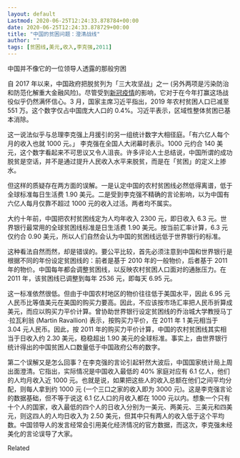 ```yaml
---
layout: default
Lastmod: 2020-06-25T12:24:33.878784+00:00
date: 2020-06-25T12:24:33.878729+00:00
title: "中国的贫困问题：澄清战线"
author: ""
tags: [贫困线,美元,收入,李克强,2011]
---
```


中国并不像它的一位领导人透露的那般穷困

自 2017 年以来，中国政府把脱贫列为「三大攻坚战」之一 (另外两项是污染防治和防范化解重大金融风险)。尽管受到[新冠疫情](https://nei.st/tag/the-coronavirus-crisis)的影响，它对于在今年打赢这场战役似乎仍然满怀信心。3 月，国家主席习近平指出，2019 年农村贫困人口已减至 551 万。这个数字仅占中国庞大人口的 0.4%。习近平表示，区域性整体贫困已基本消除。

这一说法似乎与总理李克强上月援引的另一组统计数字大相径庭。「有六亿人每个月的收入也就 1000 元。」 李克强在全国人大闭幕时表示。1000 元约合 140 美元，这个数字看起来不可思议又令人沮丧。许多评论人士总结说，中国所谓的成功脱贫是空话，并不是通过提升人民收入水平来脱贫，而是在「贫困」的定义上掺水。

但这样的质疑存在两方面的误解。一是认定中国的农村贫困线必然低得离谱，低于全球标准每日生活费 1.90 美元。二是受到李克强不精确的言论影响，以为中国有六亿人每月仅靠不超过 1000 元的收入过活。两者均不属实。

大约十年前，中国把农村贫困线定为人均年收入 2300 元，即日收入 6.3 元。世界银行最常用的全球贫困线标准是日生活费 1.90 美元。按当前汇率计算，6.3 元仅约合 0.90 美元，所以人们自然会认为中国的贫困线远低于世界银行的标准。

这种看法自然而然，却是错误的。要公平比较，首先必须注意到中国和世界银行是根据不同的年份设定贫困线的：前者是基于 2010 年的一般物价，后者基于 2011 年的物价。中国每年都会调整贫困线，以反映农村贫困人口面对的通胀压力。在 2011 年，该贫困线已调整到每年 2536 元，即每天 6.95 元。

这一标准依然很低。但由于中国农村地区的物价往往低于美国水平，因此 6.95 元人民币比等值美元在美国的购买力要高。因此，不应该按市场汇率把人民币折算成美元，而应以购买力平价计算。曾协助世界银行设定贫困线的乔治城大学教授马丁·拉瓦利翁 (Martin Ravallion) 表示，按购买力平价，在 2011 年 1 美元相当于 3.04 元人民币。因此，按 2011 年的购买力平价计算，中国的农村贫困线其实相当于日收入约 2.30 美元，稳稳超出 1.90 美元的全球标准。事实上，由世界银行统计得出的中国贫困人口数量低于中国政府公布的数字。

第二个误解又是怎么回事？在李克强的言论引起轩然大波后，中国国家统计局上周出面澄清。它指出，实际情况是中国收入最低的 40% 家庭对应有 6.1 亿人，他们的人均月收入近 1000 元。也就是说，如果把这些人的收入总额在他们之间平均分配，则每人拿到约 1000 元 (一个三口之家的收入即为 3000 元)。这是李克强言论的数据基础，但不等于说这 6.1 亿人口的月收入都在 1000 元以内。想象一个只有十个人的国家，收入最低的四个人的日收入分别为一美元、两美元、三美元和四美元，则这四人的人均日收入为 2.50 美元，但其中只有两人的收入低于这个平均数。中国领导人的发言经常会引用美化经济情况的官方数据，而这次，李克强未经美化的言论误导了大家。

Related

